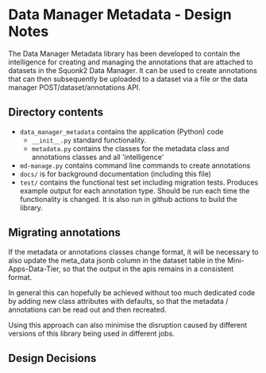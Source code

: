 # Data Manager Metadata - Design Notes
The Data Manager Metadata library has been developed to contain the intelligence for creating and 
managing the annotations that are attached to datasets in the Squonk2 Data Manager.
It can be used to create annotations that can then subsequently be uploaded to a dataset
via a file or the data manager POST/dataset/annotations API.

## Directory contents

-   `data_manager_metadata` contains the application (Python) code
    -   `__init__.py` standard functionality. 
    -   `metadata.py` contains the classes for the metadata class and annotations classes and all 
        'intelligence'
-   `md-manage.py` contains command line commands to create annotations
-   `docs/` is for background documentation (including this file)
-   `test/` contains the functional test set including migration tests. 
    Produces example output for each annotation type. Should be run each time the functionality 
    is changed. It is also run in github actions to build the library. 

   
## Migrating annotations
If the metadata or annotations classes change format, it will be necessary to also 
update the meta_data jsonb column in the dataset table in the Mini-Apps-Data-Tier, 
so that the output in the apis remains in a consistent format.

In general this can hopefully be achieved without too much dedicated code by adding
new class attributes with defaults, so that the metadata / annotations can be read out
and then recreated. 

Using this approach can also minimise the disruption caused by different versions of this 
library being used in different jobs.

## Design Decisions

